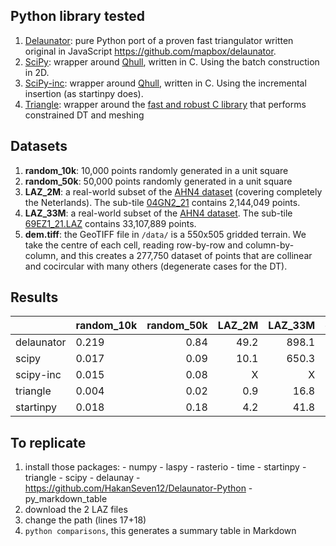 
## Python library tested

  1. [Delaunator](https://github.com/HakanSeven12/Delaunator-Python): pure Python port of a proven fast triangulator written original in JavaScript https://github.com/mapbox/delaunator. 
  2. [SciPy](https://docs.scipy.org/doc/scipy/reference/generated/scipy.spatial.Delaunay.html): wrapper around [Qhull](http://qhull.org/), written in C. Using the batch construction in 2D.
  3. [SciPy-inc](https://docs.scipy.org/doc/scipy/reference/generated/scipy.spatial.Delaunay.html): wrapper around [Qhull](http://qhull.org/), written in C. Using the incremental insertion (as startinpy does).
  4. [Triangle](https://pypi.org/project/triangle/): wrapper around the [fast and robust C library](https://www.cs.cmu.edu/~quake/triangle.html) that performs constrained DT and meshing


## Datasets

  1. __random_10k__: 10,000 points randomly generated in a unit square
  2. __random_50k__: 50,000 points randomly generated in a unit square
  3. __LAZ_2M__: a real-world subset of the [AHN4 dataset](https://www.ahn.nl/) (covering completely the Neterlands). The sub-tile [04GN2_21](https://geotiles.citg.tudelft.nl/AHN4_T/04GN2_21.LAZ) contains 2,144,049 points.
  4. __LAZ_33M__: a real-world subset of the [AHN4 dataset](https://www.ahn.nl/). The sub-tile [69EZ1_21.LAZ](https://geotiles.citg.tudelft.nl/AHN4_T/69EZ1_21.LAZ) contains 33,107,889 points.
  5. __dem.tiff__: the GeoTIFF file in `/data/` is a 550x505 gridded terrain. We take the centre of each cell, reading row-by-row and column-by-column, and this creates a 277,750 dataset of points that are collinear and cocircular with many others (degenerate cases for the DT).


## Results


|            |random_10k|random_50k|LAZ_2M|LAZ_33M|dem.tiff|
|:-----------|----------|---------:|-----:|------:|-------:|
| delaunator |   0.219  |    0.84  | 49.2 | 898.1 |   3.55 |
| scipy      |   0.017  |    0.09  | 10.1 | 650.3 |   1.79 |
| scipy-inc  |   0.015  |    0.08  |    X |     X |      X |
| triangle   |   0.004  |    0.02  |  0.9 |  16.8 |   0.19 |
| startinpy  |   0.018  |    0.18  |  4.2 |  41.8 |   0.46 |

## To replicate

  1. install those packages:
    - numpy
    - laspy
    - rasterio
    - time
    - startinpy
    - triangle
    - scipy
    - delaunay
    - https://github.com/HakanSeven12/Delaunator-Python
    - py_markdown_table
  2. download the 2 LAZ files
  3. change the path (lines 17+18)
  4. `python comparisons`, this generates a summary table in Markdown

